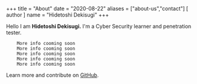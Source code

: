 +++
title = "About"
date = "2020-08-22"
aliases = ["about-us","contact"]
[ author ]
  name = "Hidetoshi Dekisugi"
+++

Hello I am **Hidetoshi Dekisugi.** I'm a Cyber Security learner and penetration tester.

```
	More info cooming soon
	More info cooming soon
	More info cooming soon
	More info cooming soon
	More info cooming soon
```

Learn more and contribute on [GitHub](https://github.com/shahirislam).
